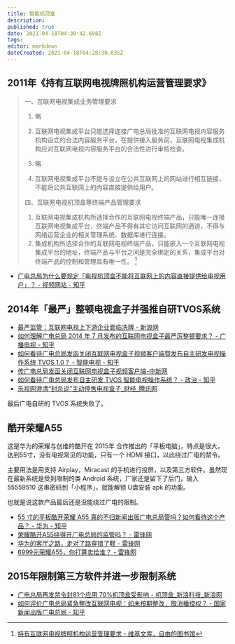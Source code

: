 ```yaml
---
title: 智能机顶盒
description: 
published: true
date: 2021-04-18T04:30:42.698Z
tags: 
editor: markdown
dateCreated: 2021-04-18T04:28:30.035Z
---
```


## 2011年《持有互联网电视牌照机构运营管理要求》

> 一、互联网电视集成业务管理要求
>
>1. 略
>
>2. 互联网电视集成平台只能选择连接广电总局批准的互联网电视内容服务机构设立的合法内容服务平台，在提供接入服务前，互联网电视集成机构应对互联网电视内容服务平台的合法性进行审核检查。
>
> 3. 略
>
> 4. 互联网电视集成平台不能与设立在公共互联网上的网站进行相互链接，不能将公共互联网上的内容直接提供给用户。 
>
> 四、互联网电视机顶盒等终端产品管理要求 
>
> 1. 互联网电视集成机构所选择合作的互联网电视终端产品，只能唯一连接互联网电视集成平台，终端产品不得有其它访问互联网的通道，不得与网络运营企业的相关管理系统、数据库进行连接。
> 2. 集成机构所选择合作的互联网电视终端产品，只能嵌入一个互联网电视集成平台的地址，终端产品与平台之间是完全绑定的关系，集成平台对终端产品的控制和管理具有唯一性。 [^sbgd]

[^sbgd]: [持有互联网电视牌照机构运营管理要求 - 维基文库，自由的图书馆](https://zh.wikisource.org/zh-hans/持有互联网电视牌照机构运营管理要求)

+ [广电总局为什么要规定「电视机顶盒不能将互联网上的内容直接提供给电视用户」？ - 视频网站 - 知乎](https://web.archive.org/web/20170309032003/https://www.zhihu.com/question/20614886)

## 2014年「最严」整顿电视盒子并强推自研TVOS系统

+ [最严监管：互联网电视上下游企业面临洗牌 - 新浪网](https://archive.is/pMX6W "https://tech.sina.com.cn/e/2014-07-17/09029498933.shtml")
+ [如何理解广电总局 2014 年 7 月发布的互联网电视盒子最严厉整顿要求？ - 广播电视 - 知乎](https://web.archive.org/web/20161224213205/https://www.zhihu.com/question/24494313)
+ [如何看待广电总局发函关闭互联网电视盒子视频客户端暨发布自主研发电视操作系统 TVOS 1.0？ - 智能电视 - 知乎](https://web.archive.org/web/20170308030606/https://www.zhihu.com/question/24254306)
+ [传广电总局发函关闭互联网电视盒子视频客户端-中新网](https://web.archive.org/web/20140701201033/http://www.chinanews.com/gn/2014/06-24/6313810.shtml)
+ [如何看待广电总局发布自主研发 TVOS 智能电视操作系统？ - 政治 - 知乎](https://web.archive.org/web/20170309032257/https://www.zhihu.com/question/24280425)
+ [乐视网澄清“封杀说”主动停售电视盒子_财经_腾讯网](https://archive.is/HzKeV "https://finance.qq.com/a/20140718/008959.htm")

最后广电自研的 TVOS 系统失败了。

<!--
[广电总局是否拖了中国影视行业的后腿？ - 电影 - 知乎](https://web.archive.org/web/20170307070827/https://www.zhihu.com/question/24743365)
[如何看待广电发文禁止「人艰不拆」等网络热词？ - 文化 - 知乎](https://web.archive.org/web/20150215095059/http://www.zhihu.com/question/26818047)
[如何看待广电发文禁止电视节目使用「人艰不拆」等网络热词？ - 知乎用户的回答 - 知乎](https://web.archive.org/web/20150715200745/http://www.zhihu.com/question/26818047/answer/34335169)
-->

## 酷开荣耀A55

这是华为的荣耀与创维的酷开在 2015年 合作推出的「平板电脑」，特点是很大，达到55寸，没有电视常见的功能，只有一个 HDMI 接口，以此绕过广电的禁令。

主要用法是用支持 Airplay，Miracast 的手机进行投屏，以及第三方软件。虽然现在最新系统是受到限制的类 Android 系统，厂家还是留下了后门，输入 55559510 这串密码到「小程序」，就能解锁 U盘安装 apk 的功能。

也就是说这款产品最后还是没能绕过广电的限制。

+ [55 寸的平板酷开荣耀 A55 真的不归新闻出版广电总局管吗？如何看待这个产品？ - 华为 - 知乎](https://web.archive.org/web/20150601010622/http://www.zhihu.com/question/26022363)
+ [荣耀酷开A55绕得开广电总局的监管吗？ - 雷锋网](https://web.archive.org/web/20200930193015/https://www.leiphone.com/news/201410/56deI8Tv0Z6vbft3.html)
+ [华为的客厅之路，走对了路穿错了鞋 - 雷锋网](https://web.archive.org/web/20141016053028/http://www.leiphone.com/news/201410/i3Ipxn3z0imghIcA.html)
+ [6999元荣耀A55，你打算卖给谁？ - 雷锋网](https://web.archive.org/web/20141017031433/http://www.leiphone.com/news/201410/m2E1xnh5xhXFsLJz.html)

## 2015年限制第三方软件并进一步限制系统

+ [广电总局再发禁令封81个应用 70%机顶盒受影响 - 机顶盒_新浪科技_新浪网](https://web.archive.org/web/20171112091859/http://tech.sina.com.cn/i/2015-11-17/doc-ifxksqis4893917.shtml)
+ [如何评价广电总局紧急整改互联网电视：如未按期整改，取消播控权？ - 国家新闻出版广电总局 - 知乎](https://web.archive.org/web/20150711113658/http://www.zhihu.com/question/32010278)

